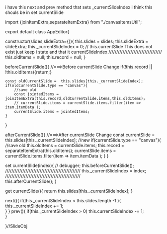 i have this next and prev method that sets _currentSlideIndex i think this shouls be in set currentSlide


import {joinItemExtra,separateItemExtra} from "./canvasItemsUtil";

export default class AppEditor{

constructor(slides,slideExtra={}){
    this.slides = slides;
    this.slideExtra = slideExtra;
    this._currentSlideIndex = 0;
    // this.currentSlide  This does not exist just keep i state and that it currentSlideIndex
    //////////////////////////////////
    this.oldItems = null; 
    this.record = null; 
}

beforeCurrentSlide(){
//===>Before currentSlide Change
if(!this.record || !this.oldItems){return;}

    const oldCurrentSlide =  this.slides[this._currentSlideIndex];
    if(oldCurrentSlide.type == "canvas"){
        //save old
        const jointedItems = joinItemExtra(this.record,oldCurrentSlide.items,this.oldItems);
        // currentSlide.items = currentSlide.items.filter(item => item.itemData ); 
        currentSlide.items = jointedItems; 
    }
}

afterCurrentSlide(){
//===>After currentSlide Change
const currentSlide =  this.slides[this._currentSlideIndex]; //new 
if(currentSlide.type == "canvas"){
    //save old
    this.oldItems = currentSlide.items;
    this.record =   separateItemExtra(this.oldItems);
    currentSlide.items = currentSlide.items.filter(item => item.itemData ); 
}
}


set currentSlide(index){
    // debugger;
    this.beforeCurrentSlide();   
    ////////////////////////////////////////////////
        this._currentSlideIndex = index;
    ////////////////////////////////////////////////   
     this.afterCurrentSlide();
}

get currentSlide(){
    return  this.slides[this._currentSlideIndex]; 
}

next(){
    if(this._currentSlideIndex < this.slides.length -1 ){
        this._currentSlideIndex += 1;   
    }
}
prev(){ 
    if(this._currentSlideIndex > 0) this.currentSlideIndex -= 1;   
}

}//SlideObj